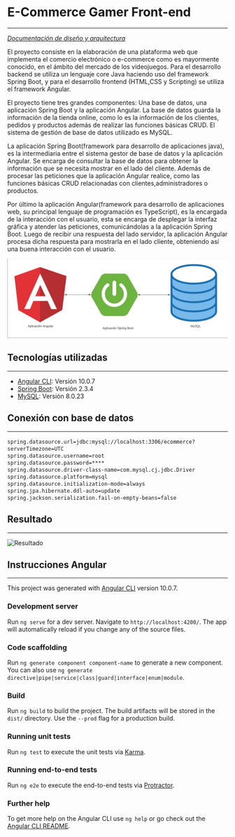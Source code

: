 # E-Commerce Gamer Front-end
***
*[Documentación de diseño y arquitectura](https://github.com/ChristianGalindo10/GameStore-BACK/blob/main/Dise_o_de_Software.pdf)*

El proyecto consiste en la elaboración de una plataforma web que implementa el comercio electrónico o e-commerce como es mayormente conocido, en el ámbito del mercado de los videojuegos. Para el desarrollo backend se utiliza un lenguaje core Java haciendo uso del framework Spring Boot, y para el desarrollo frontend (HTML,CSS y Scripting) se utiliza el framework Angular.

El proyecto tiene tres grandes componentes: Una base de datos, una aplicación Spring Boot y la aplicación Angular. La base de datos guarda la información de la tienda online, como lo es la información de los clientes, pedidos y productos además de realizar las funciones básicas CRUD. El sistema de gestión de base de datos utilizado es MySQL.

La aplicación Spring Boot(framework para desarrollo de aplicaciones java), es la intermediaria entre el sistema gestor de base de datos y la aplicación Angular. Se encarga de consultar la base de datos para obtener la información que se necesita mostrar en el lado del cliente. Además de procesar las peticiones que la aplicación Angular realice, como las funciones básicas CRUD relacionadas con clientes,administradores o productos.

Por último la aplicación Angular(framework para desarrollo de aplicaciones web, su principal lenguaje de programación es TypeScript), es la encargada de la interacción con el usuario, esta se encarga de desplegar la interfaz gráfica y atender las peticiones, comunicándolas a la aplicación Spring Boot. Luego de recibir una respuesta del lado servidor, la aplicación Angular procesa dicha respuesta para mostrarla en el lado cliente, obteniendo así una buena interacción con el usuario.

![Comportamiento](https://github.com/ChristianGalindo10/GameStore-FRONT/blob/master/Readme_assets/Comportamiento.png)


## Tecnologías utilizadas
***
* [Angular CLI](https://angular.io/cli): Versión 10.0.7
* [Spring Boot](https://spring.io/projects/spring-boot): Versión 2.3.4
* [MySQL](https://dev.mysql.com/doc/): Versión 8.0.23

## Conexión con base de datos
***
```properties
spring.datasource.url=jdbc:mysql://localhost:3306/ecommerce?serverTimezone=UTC
spring.datasource.username=root
spring.datasource.password=****
spring.datasource.driver-class-name=com.mysql.cj.jdbc.Driver
spring.datasource.platform=mysql
spring.datasource.initialization-mode=always
spring.jpa.hibernate.ddl-auto=update
spring.jackson.serialization.fail-on-empty-beans=false
```

## Resultado
***
![Resultado](https://github.com/ChristianGalindo10/GameStore-FRONT/blob/master/Readme_assets/VideoFinal.gif)

## Instrucciones Angular
***
This project was generated with [Angular CLI](https://github.com/angular/angular-cli) version 10.0.7.

### Development server

Run `ng serve` for a dev server. Navigate to `http://localhost:4200/`. The app will automatically reload if you change any of the source files.

### Code scaffolding

Run `ng generate component component-name` to generate a new component. You can also use `ng generate directive|pipe|service|class|guard|interface|enum|module`.

### Build

Run `ng build` to build the project. The build artifacts will be stored in the `dist/` directory. Use the `--prod` flag for a production build.

### Running unit tests

Run `ng test` to execute the unit tests via [Karma](https://karma-runner.github.io).

### Running end-to-end tests

Run `ng e2e` to execute the end-to-end tests via [Protractor](http://www.protractortest.org/).

### Further help

To get more help on the Angular CLI use `ng help` or go check out the [Angular CLI README](https://github.com/angular/angular-cli/blob/master/README.md).
